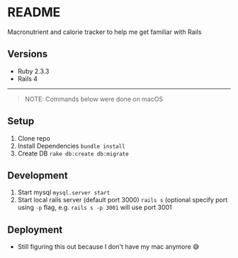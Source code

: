 # README

Macronutrient and calorie tracker to help me get familiar with Rails

## Versions
* Ruby 2.3.3
* Rails 4
---
> NOTE: Commands below were done on macOS

## Setup
1. Clone repo
2. Install Dependencies 
  `bundle install`
3. Create DB
  `rake db:create db:migrate`

## Development
1. Start mysql
  `mysql.server start`
2. Start local rails server (default port 3000)
  `rails s` (optional specify port using `-p` flag, e.g. `rails s -p 3001` will use port 3001

## Deployment
 * Still figuring this out because I don't have my mac anymore 😅
